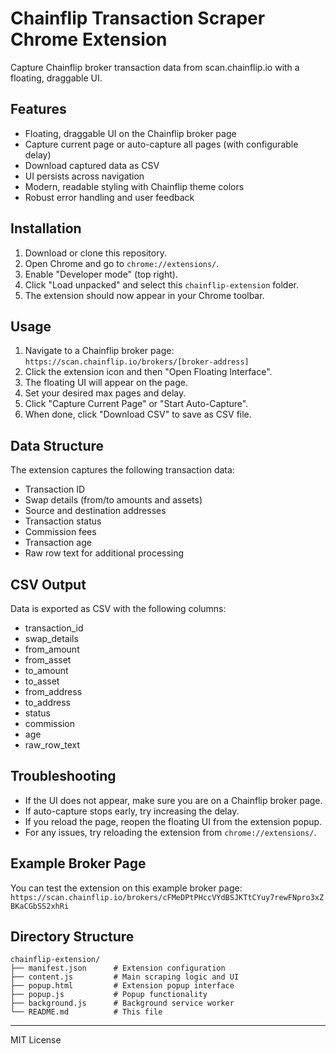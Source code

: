 # Chainflip Transaction Scraper Chrome Extension

Capture Chainflip broker transaction data from scan.chainflip.io with a floating, draggable UI.

## Features

* Floating, draggable UI on the Chainflip broker page
* Capture current page or auto-capture all pages (with configurable delay)
* Download captured data as CSV
* UI persists across navigation
* Modern, readable styling with Chainflip theme colors
* Robust error handling and user feedback

## Installation

1. Download or clone this repository.
2. Open Chrome and go to `chrome://extensions/`.
3. Enable "Developer mode" (top right).
4. Click "Load unpacked" and select this `chainflip-extension` folder.
5. The extension should now appear in your Chrome toolbar.

## Usage

1. Navigate to a Chainflip broker page: `https://scan.chainflip.io/brokers/[broker-address]`
2. Click the extension icon and then "Open Floating Interface".
3. The floating UI will appear on the page.
4. Set your desired max pages and delay.
5. Click "Capture Current Page" or "Start Auto-Capture".
6. When done, click "Download CSV" to save as CSV file.

## Data Structure

The extension captures the following transaction data:
* Transaction ID
* Swap details (from/to amounts and assets)
* Source and destination addresses
* Transaction status
* Commission fees
* Transaction age
* Raw row text for additional processing

## CSV Output

Data is exported as CSV with the following columns:
- transaction_id
- swap_details
- from_amount
- from_asset
- to_amount
- to_asset
- from_address
- to_address
- status
- commission
- age
- raw_row_text

## Troubleshooting

* If the UI does not appear, make sure you are on a Chainflip broker page.
* If auto-capture stops early, try increasing the delay.
* If you reload the page, reopen the floating UI from the extension popup.
* For any issues, try reloading the extension from `chrome://extensions/`.

## Example Broker Page

You can test the extension on this example broker page:
`https://scan.chainflip.io/brokers/cFMeDPtPHccVYdBSJKTtCYuy7rewFNpro3xZBKaCGbSS2xhRi`

## Directory Structure

```
chainflip-extension/
├── manifest.json      # Extension configuration
├── content.js         # Main scraping logic and UI
├── popup.html         # Extension popup interface
├── popup.js           # Popup functionality
├── background.js      # Background service worker
└── README.md          # This file
```

---

MIT License
